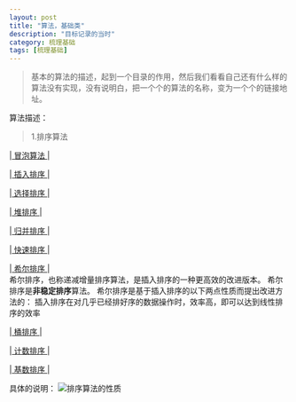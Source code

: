 ```yaml
---
layout: post
title: "算法，基础类"
description: "目标记录的当时"
category: 梳理基础
tags: [梳理基础]
---
```

> 基本的算法的描述，起到一个目录的作用，然后我们看看自己还有什么样的算法没有实现，没有说明白，把一个个的算法的名称，变为一个个的链接地址。     

算法描述：

> 1.排序算法    

|<a href="/2016/09/16"> 冒泡算法 </a> |   

|<a href="/2016/09/17"> 插入排序 </a>|

|<a href="/2016/09/18"> 选择排序 </a>|  

|<a href="/2016/09/19"> 堆排序 </a>|

|<a href="/2016/09/20"> 归并排序 </a>|

|<a href="/2016/09/21"> 快速排序 </a>  |

|<a href="/2016/09/22"> 希尔排序 </a>|  
	希尔排序，也称递减增量排序算法，是插入排序的一种更高效的改进版本。 希尔排序是**非稳定排序**算法。 希尔排序是基于插入排序的以下两点性质而提出改进方法的： 插入排序在对几乎已经排好序的数据操作时，效率高，即可以达到线性排序的效率

|<a href="/2016/09/23"> 桶排序 </a> |

|<a href="/2016/09/24"> 计数排序 </a>|

|<a href="/2016/09/25"> 基数排序 </a> | 

具体的说明：
![排序算法的性质](http://7xtrwx.com1.z0.glb.clouddn.com/6c89b2067211ca95e20f1ea95679f7cd.png)


